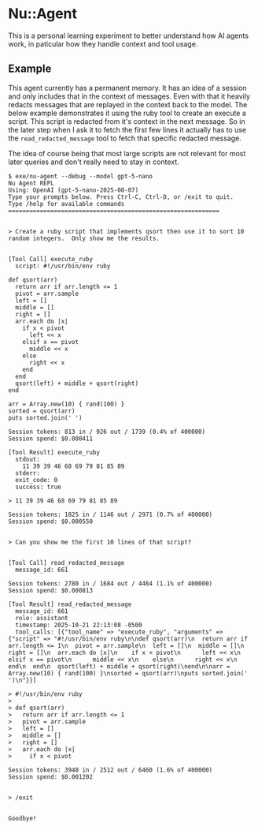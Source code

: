 # Nu::Agent

This is a personal learning experiment to better understand how AI agents work, in paticular how they handle context and tool usage.


## Example

This agent currently has a permanent memory.  It has an idea of a session and only includes that in the context of messages.  Even with that it heavily redacts messages that are replayed in the context back to the model.  The below example demonstrates it using the ruby tool to create an execute a script.  This script is redacted from it's context in the next message.  So in the later step when I ask it to fetch the first few lines it actually has to use the `read_redacted_message` tool to fetch that specific redacted message.

The idea of course being that most large scripts are not relevant for most later queries and don't really need to stay in context.


```
$ exe/nu-agent --debug --model gpt-5-nano
Nu Agent REPL
Using: OpenAI (gpt-5-nano-2025-08-07)
Type your prompts below. Press Ctrl-C, Ctrl-D, or /exit to quit.
Type /help for available commands
============================================================


> Create a ruby script that implements qsort then use it to sort 10 random integers.  Only show me the results.


[Tool Call] execute_ruby
  script: #!/usr/bin/env ruby

def qsort(arr)
  return arr if arr.length <= 1
  pivot = arr.sample
  left = []
  middle = []
  right = []
  arr.each do |x|
    if x < pivot
      left << x
    elsif x == pivot
      middle << x
    else
      right << x
    end
  end
  qsort(left) + middle + qsort(right)
end

arr = Array.new(10) { rand(100) }
sorted = qsort(arr)
puts sorted.join(' ')

Session tokens: 813 in / 926 out / 1739 (0.4% of 400000)
Session spend: $0.000411

[Tool Result] execute_ruby
  stdout:
    11 39 39 46 68 69 79 81 85 89
  stderr:
  exit_code: 0
  success: true

> 11 39 39 46 68 69 79 81 85 89

Session tokens: 1825 in / 1146 out / 2971 (0.7% of 400000)
Session spend: $0.000550


> Can you show me the first 10 lines of that script?


[Tool Call] read_redacted_message
  message_id: 661

Session tokens: 2780 in / 1684 out / 4464 (1.1% of 400000)
Session spend: $0.000813

[Tool Result] read_redacted_message
  message_id: 661
  role: assistant
  timestamp: 2025-10-21 22:13:08 -0500
  tool_calls: [{"tool_name" => "execute_ruby", "arguments" => {"script" => "#!/usr/bin/env ruby\n\ndef qsort(arr)\n  return arr if arr.length <= 1\n  pivot = arr.sample\n  left = []\n  middle = []\n  right = []\n  arr.each do |x|\n    if x < pivot\n      left << x\n    elsif x == pivot\n      middle << x\n    else\n      right << x\n    end\n  end\n  qsort(left) + middle + qsort(right)\nend\n\narr = Array.new(10) { rand(100) }\nsorted = qsort(arr)\nputs sorted.join(' ')\n"}}]

> #!/usr/bin/env ruby
>
> def qsort(arr)
>   return arr if arr.length <= 1
>   pivot = arr.sample
>   left = []
>   middle = []
>   right = []
>   arr.each do |x|
>     if x < pivot

Session tokens: 3948 in / 2512 out / 6460 (1.6% of 400000)
Session spend: $0.001202


> /exit


Goodbye!
```

